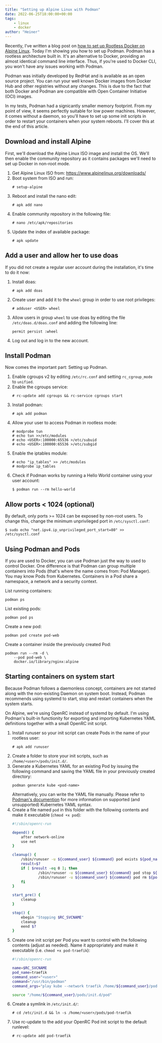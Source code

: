 ```yaml
---
title: "Setting up Alpine Linux with Podman"
date: 2022-06-25T18:00:00+00:00
tags:
    - linux
    - docker
author: "Heiner"
---
```


Recently, I've written a blog post on [how to set up Rootless Docker on Alpine Linux](/posts/alpine-docker-rootless/). Today I'm showing you how to set up Podman. Podman has a rootless architecture built in. It's an alternative to Docker, providing an almost identical command line interface. Thus, if you're used to Docker CLI, you won't have any issues working with Podman.

Podman was initially developed by RedHat and is available as an open source project. You can run your well known Docker images from Docker Hub and other registries without any changes. This is due to the fact that both Docker and Podman are compatible with Open Container Initiative (OCI) images.

In my tests, Podman had a signicantly smaller memory footprint. From my point of view, it seems perfectly suitable for low power machines. However, it comes without a daemon, so you'll have to set up some init scripts in order to restart your containers when your system reboots. I'll cover this at the end of this article.

## Download and install Alpine
First, we'll download the Alpine Linux ISO image and install the OS. We'll then enable the community repository as it contains packages we'll need to set up Docker in non-root mode.

1. Get Alpine Linux ISO from: https://www.alpinelinux.org/downloads/
1. Boot system from ISO and run:
    ```
    # setup-alpine
    ```
1. Reboot and install the nano edit:
    ```
    # apk add nano
    ```
1. Enable community repository in the following file:
    ```
    # nano /etc/apk/repositories
    ```
1. Update the index of available package:
    ```
    # apk update
    ```

## Add a user and allow her to use doas
If you did not create a regular user account during the installation, it's time to do it now:

1. Install doas:
    ```
    # apk add doas
    ```
1. Create user and add it to the `wheel` group in order to use root privileges:
    ```
    # adduser <USER> wheel
    ```
1. Allow users in group `wheel` to use doas by editing the file `/etc/doas.d/doas.conf` and adding the following line:
    ```
    permit persist :wheel
    ```
1. Log out and log in to the new account.

## Install Podman
Now comes the important part: Setting up Podman.

1. Enable cgroups v2 by editing `/etc/rc.conf` and setting `rc_cgroup_mode` to `unified`.
1. Enable the cgroups service:
    ```
    # rc-update add cgroups && rc-service cgroups start
    ````
1. Install podman:
    ```
    # apk add podman
    ```
1. Allow your user to access Podman in rootless mode:
    ```
    # modprobe tun
    # echo tun >>/etc/modules
    # echo <USER>:100000:65536 >/etc/subuid
    # echo <USER>:100000:65536 >/etc/subgid
    ```
1. Enable the iptables module:
    ```
    # echo "ip_tables" >> /etc/modules
    # modprobe ip_tables
    ```
1. Check if Podman works by running a Hello World container using your user account:
    ```
    $ podman run --rm hello-world
    ```

## Allow ports < 1024 (optional)
By default, only ports >= 1024 can be exposed by non-root users. To change this, change the minimum unprivileged port in `/etc/sysctl.conf`:
```
$ sudo echo "net.ipv4.ip_unprivileged_port_start=80" >> /etc/sysctl.conf
```

## Using Podman and Pods
If you are used to Docker, you can use Podman just the way to used to control Docker. One difference is that Podman can group multiple containers into Pods (that's where the name comes from: Pod Manager). You may know Pods from Kubernetes. Containers in a Pod share a namespace, a network and a security context.

List running containers:
```
podman ps
```

List existing pods:
```
podman pod ps
```

Create a new pod:
```
podman pod create pod-web
```

Create a container inside the previously created Pod:
```
podman run --rm -d \
    --pod pod-web \
    docker.io/library/nginx:alpine
```

## Starting containers on system start
Because Podman follows a daemonless concept, containers are not started along with the non-existing Daemon on system boot. Instead, Podman recommends using systemd to start, stop and restart containers when the system starts.

On Alpine, we're using OpenRC instead of systemd by default. I'm using Podman's built-in functionity for exporting and importing Kubernetes YAML definitions together with a small OpenRC init script.

1. Install runuser so your init script can create Pods in the name of your rootless user:
    ```
    # apk add runuser
    ```
1. Create a folder to store your init scripts, such as `/home/<user>/pods/init.d/`.
1. Generate a Kubernetes YAML for an existing Pod by issuing the following command and saving the YAML file in your previously created directory:
    ```
    podman generate kube <pod-name>
    ```
    Alternatively, you can write the YAML file manually. Please refer to [Podman's documention](https://docs.podman.io/en/latest/markdown/podman-generate-kube.1.html) for more information on supported (and unsupported) Kubernetes YAML syntax.
1. Create a file named `pod` in this folder with the following contents and make it executable (`chmod +x pod`):
    ```bash
    #!/sbin/openrc-run

    depend() {
        after network-online 
        use net 
    }

    cleanup() {
        /sbin/runuser -u ${command_user} ${command} pod exists ${pod_name}
        result=$?
        if [ $result -eq 0 ]; then
                /sbin/runuser -u ${command_user} ${command} pod stop ${pod_name}
                /sbin/runuser -u ${command_user} ${command} pod rm ${pod_name}
        fi
    }

    start_pre() {
        cleanup
    }

    stop() {
        ebegin "Stopping $RC_SVCNAME"
        cleanup
        eend $?
    }
    ```
1. Create one init script per Pod you want to control with the following contents (adjust as needed). Name it appropriately and make it executable (i.e. `chmod +x pod-traefik`):
    ```bash
    #!/sbin/openrc-run

    name=$RC_SVCNAME
    pod_name=traefik
    command_user="<user>"
    command="/usr/bin/podman"
    command_args="play kube --network traefik /home/${command_user}/pods/${pod_name}/pod.yaml"

    source "/home/${command_user}/pods/init.d/pod"
    ```
1. Create a symlink in `/etc/init.d/`:
    ```
    # cd /etc/init.d && ln -s /home/<user>/pods/pod-traefik
    ```
1. Use rc-update to the add your OpenRC Pod init script to the default runlevel:
    ```
    # rc-update add pod-traefik
    ```